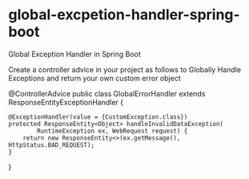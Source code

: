 # global-excpetion-handler-spring-boot
Global Exception Handler in Spring Boot


Create a controller advice in your project as follows to Globally Handle Exceptions and return your own custom error object

@ControllerAdvice
public class GlobalErrorHandler extends ResponseEntityExceptionHandler {

    @ExceptionHandler(value = {CustomException.class})
    protected ResponseEntity<Object> handleInvalidDataException(
            RuntimeException ex, WebRequest request) {
        return new ResponseEntity<>(ex.getMessage(), HttpStatus.BAD_REQUEST);
    }

}
